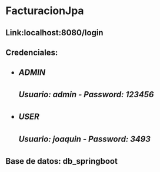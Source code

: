 # FacturacionJpa

<h2>Link:localhost:8080/login<h2>
<h2>Credenciales: <h2>
<ul>
  <li>
    <h5>ADMIN</h5> 
    <h5>Usuario: admin - Password: 123456 </h5>
  </li>
    <li>
    <h5>USER</h5> 
    <h5>Usuario: joaquin - Password: 3493 </h5>
  </li>
</ul>       
<h2>Base de datos: db_springboot <h2>

